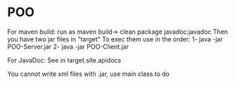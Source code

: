 # POO

For maven build:
run as maven build->
clean package javadoc:javadoc
Then you have two jar files in "target"
To exec them use in the order:
1- java -jar POO-Server.jar
2- java -jar POO-Client.jar

For JavaDoc:
See in target.site.apidocs

You cannot write xml files with .jar, use main class to do
